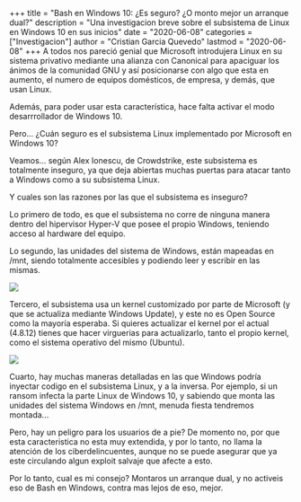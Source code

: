 +++
title = "Bash en Windows 10: ¿Es seguro? ¿O monto mejor un arranque dual?"
description = "Una investigacion breve sobre el subsistema de Linux en Windows 10 en sus inicios"
date = "2020-06-08"
categories = ["Investigacion"]
author = "Cristian Garcia Quevedo"
lastmod = "2020-06-08"
+++
A todos nos pareció genial que Microsoft introdujera Linux en su sistema privativo mediante una alianza con Canonical para apaciguar los ánimos de la comunidad GNU y así posicionarse con algo que esta en aumento, el numero de equipos domésticos, de empresa, y demás, que usan Linux.

Además, para poder usar esta característica, hace falta activar el modo desarrrollador de Windows 10.

Pero... ¿Cuán seguro es el subsistema Linux implementado por Microsoft en Windows 10?

Veamos... según Alex Ionescu, de Crowdstrike, este subsistema es totalmente inseguro, ya que deja abiertas muchas puertas para atacar tanto a Windows como a su subsistema Linux.

Y cuales son las razones por las que el subsistema es inseguro?

Lo primero de todo, es que el subsistema no corre de ninguna manera dentro del hipervisor Hyper-V que posee el propio Windows, teniendo acceso al hardware del equipo.

Lo segundo, las unidades del sistema de Windows, están mapeadas en /mnt, siendo totalmente accesibles y podiendo leer y escribir en las mismas.

![](/blog/img/bash1.png)

Tercero, el subsistema usa un kernel customizado por parte de Microsoft (y que se actualiza mediante Windows Update), y este no es Open Source como la mayoría esperaba. Si quieres actualizar el kernel por el actual (4.8.12) tienes que hacer virguerias para actualizarlo, tanto el propio kernel, como el sistema operativo del mismo (Ubuntu).

![](/blog/img/bash2.png)

Cuarto, hay muchas maneras detalladas en las que Windows podría inyectar codigo en el subsistema Linux, y a la inversa. Por ejemplo, si un ransom infecta la parte Linux de Windows 10, y sabiendo que monta las unidades del sistema Windows en /mnt, menuda fiesta tendremos montada...

Pero, hay un peligro para los usuarios de a pie? De momento no, por que esta caracteristica no esta muy extendida, y por lo tanto, no llama la atención de los ciberdelincuentes, aunque no se puede asegurar que ya este circulando algun exploit salvaje que afecte a esto.

Por lo tanto, cual es mi consejo? Montaros un arranque dual, y no activeis eso de Bash en Windows, contra mas lejos de eso, mejor.
